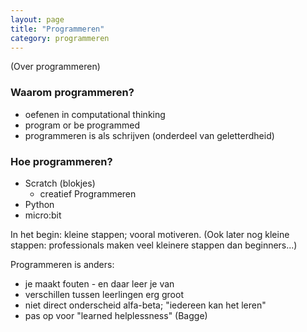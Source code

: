 ```yaml
---
layout: page
title: "Programmeren"
category: programmeren
---
```


(Over programmeren)

### Waarom programmeren?

* oefenen in computational thinking
* program or be programmed
* programmeren is als schrijven (onderdeel van geletterdheid)

### Hoe programmeren?

* Scratch (blokjes)
    * creatief Programmeren
* Python
* micro:bit

In het begin: kleine stappen; vooral motiveren.
(Ook later nog kleine stappen: professionals maken veel kleinere stappen
dan beginners...)

Programmeren is anders:

* je maakt fouten - en daar leer je van
* verschillen tussen leerlingen erg groot
* niet direct onderscheid alfa-beta; "iedereen kan het leren"
* pas op voor "learned helplessness" (Bagge)
